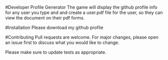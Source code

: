 #Developer Profile Generator
The game will display the github profile info for any user you type and and create a user.pdf file for the user, so they can view the document on their pdf forms. 

#Installation
Please download my github profile

#Contributing
Pull requests are welcome. For major changes, please open an issue first to discuss what you would like to change.

Please make sure to update tests as appropriate.
